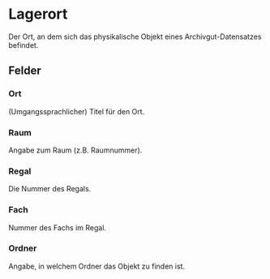 Lagerort
========

Der Ort, an dem sich das physikalische Objekt eines Archivgut-Datensatzes befindet.

## Felder

### Ort

(Umgangssprachlicher) Titel für den Ort.

### Raum

Angabe zum Raum (z.B. Raumnummer).

### Regal

Die Nummer des Regals.

### Fach

Nummer des Fachs im Regal.

### Ordner

Angabe, in welchem Ordner das Objekt zu finden ist.
